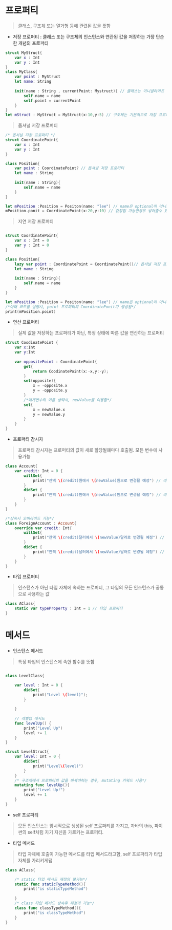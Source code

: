 # 프로퍼티

> 클래스, 구조체 또는 열거형 등에 관련된 값을 뜻함

- 저장 프로퍼티 : 클래스 또는 구조체의 인스턴스와 연관된 값을 저장하는 가장 단순한 개념의 프로퍼티

```swift
struct MyStruct{
    var x : Int
    var y : Int 
}
class MyClass{
    var point : MyStruct
    let name: String
    
    init(name : String , currentPoint: Mystruct){ // 클래스는 이니셜라이즈 클래스 별도생성
        self.name = name
        self.point = currentPoint 
    }
}
let mStruct : MyStruct = MyStruct(x:10,y:5) // 구조체는 기본적으로 저장 프로퍼티를 매겨변수로 가지는 이니셜라이즈가 존대 
```

> 옵셔널 저장 프로퍼티

```swift
/* 옵셔널 저장 프로퍼티 */
struct CoordinatePoint{
    var x : Int
    var y : Int
}

class Position{
    var point : CoordinatePoint? // 옵셔널 저장 프로터티
    let name : String
    
    init(name : String){
        self.name = name
    }
}

let mPosition :Position = Positon(name: "lee") // name은 optional이 아니기때문에 넣어줘야함
mPosition.ponit = CoordinatePoint(x:20,y:10) // 값장입 가능한경우 넣어줄수 있음
```

> 지연 저장 프로퍼티

```swift

struct CoordinatePoint{
    var x : Int = 0
    var y : Int = 0
}

class Position{
    lazy var point : CoordinatePoint = CoordinatePoint()// 옵셔널 저장 프로터티
    let name : String
    
    init(name : String){
        self.name = name
    }
}

let mPosition :Position = Positon(name: "lee") // name은 optional이 아니기때문에 넣어줘야함
/*아래 코드를 실행시, point 프로퍼티의 CoordinatePonit가 생성됨*/
print(mPosition.point)
```

- 연산 프로퍼티

> 실제 값을 저장하는 프로퍼티가 아닌, 특정 상태에 따른 값을 연산하는 프로퍼티

```swift
struct CoodinatePoint {
    var x:Int
    var y:Int
    
    var oppositePoint : CoordinatePoint{
        get{
            return CoodinatePoint(x:-x,y:-y);
        }
        set(opposite){
            x = -opposite.x
            y = -opposite.y
        }
        /*매개변수의 이름 생략시, newValue를 이용함*/
        set{
            x = newValue.x
            y = newValue.y
        }
    }
}
```

- 프로퍼티 감시자 
> 프로퍼티 감시자는 프로퍼티의 값이 새로 할당될떄마다 호출됨. 모든 변수에 사용가능

```swift
class Account{
    var credit: Int = 0 {
        willSet{
            print("잔액 \(credit)원에서 \(newValue)원으로 변경될 예정") // 바뀌기전
        }
        didSet {
            print("잔액 \(credit)원에서 \(newValue)원으로 변경될 예정") // 바뀐후
        }
    }
}

/*상속시 오버라이드 가능*/
class ForeignAccount : Account{
    override var credit: Int{
        willSet{
            print("잔액 \(credit)달러에서 \(newValue)달러로 변경될 예정") // 바뀌기전
        }
        didSet {
            print("잔액 \(credit)달러에서 \(newValue)달러로 변경될 예정") // 바뀐후
        }
    }
}
```

- 타입 프로퍼티

> 인스턴스가 아닌 타입 자체에 속하는 프로퍼티, 그 타입의 모든 인스턴스가 공통으로 사용하는 값

```swift
class AClass{
    static var typeProperty : Int = 1 // 타입 프로퍼티
}
```

# 메서드

- 인스턴스 메서드

> 특정 타입의 인스턴스에 속한 함수를 뜻함

```swift

class LevelClass{

    var level : Int = 0 {
        didSet{
            print("Level \(level)");
        }
        
    }
    
    // 레벨업 메서드
    func levelUp() {
        print("Level Up")
        level += 1
    }
}

struct LevelStruct{
    var level: Int = 0 {
        didSet{
            print("Level\(level)")
        }
    }
    /* 구조체에서 프로퍼티의 값을 바꿔야하는 경우, mutating 키워드 사용*/
    mutating func levelUp(){
        print("Level Up!") 
        level += 1
    }
}
```

- self 프로퍼티 

> 모든 인스턴스는 암시적으로 생성된 self 프로퍼티를 가지고, 자바의 this, 파이썬의 self처럼 자기 자신을 가르키는 프로퍼티.

- 타입 메서드

> 타입 자체에 호출이 가능한 메서드를 타입 메서드라고함, self 프로퍼티가 타입 자체를 가리키게됌

```swift
class AClass{

    /* static 타입 메서드 재정의 불가능*/
    static func staticTypeMethod(){
        print("is staticTypeMethod")
    
    }
    /* class 타입 메서드 상속후 재정의 가능*/
    class func classTypeMethod(){
        print("is classTypeMethod")
    }
}
```